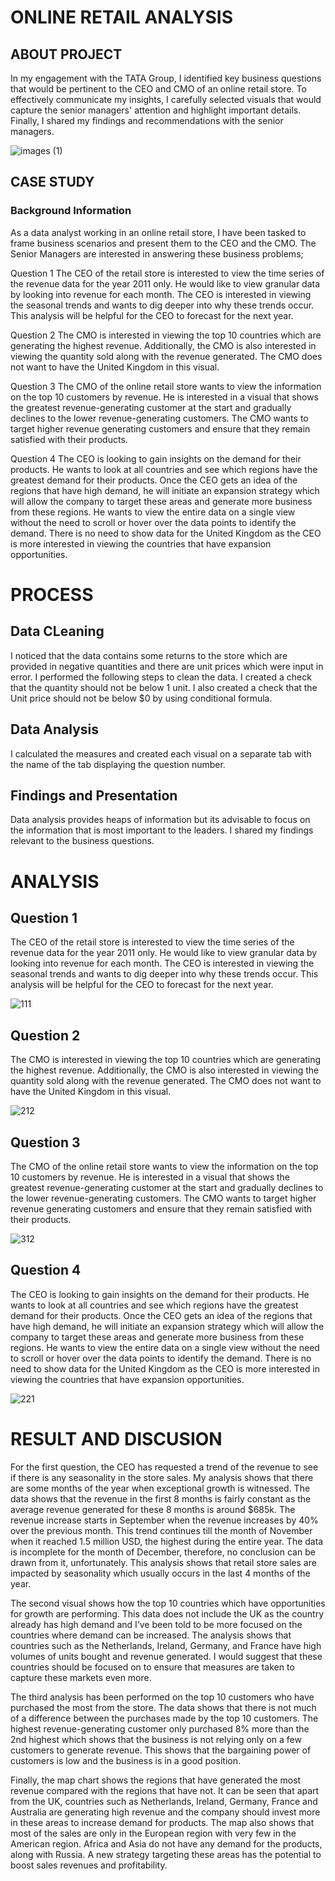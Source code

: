 # ONLINE RETAIL ANALYSIS

## ABOUT PROJECT

In my engagement with the TATA Group, I identified key business questions that would be pertinent to the CEO and CMO of an online retail store. To effectively communicate my insights, I carefully selected visuals that would capture the senior managers' attention and highlight important details. Finally, I shared my findings and recommendations with the senior managers.

![images (1)](https://user-images.githubusercontent.com/127628021/227500499-3cfb9e26-1b22-48e3-ae3e-3c3553354abd.jpg)

## CASE STUDY
### Background Information
As a data analyst working in an online retail store, I have been tasked to frame business scenarios and present them to the CEO and the CMO.
The Senior Managers are interested in answering these business problems;

Question 1
The CEO of the retail store is interested to view the time series of the revenue data for the year 2011 only. He would like to view granular data by looking into revenue for each month. The CEO is interested in viewing the seasonal trends and wants to dig deeper into why these trends occur. This analysis will be helpful for the CEO to forecast for the next year.

Question 2
The CMO is interested in viewing the top 10 countries which are generating the highest revenue. Additionally, the CMO is also interested in viewing the quantity sold along with the revenue generated. The CMO does not want to have the United Kingdom in this visual.

Question 3
The CMO of the online retail store wants to view the information on the top 10 customers by revenue. He is interested in a visual that shows the greatest revenue-generating customer at the start and gradually declines to the lower revenue-generating customers. The CMO wants to target higher revenue generating customers and ensure that they remain satisfied with their products.

Question 4
The CEO is looking to gain insights on the demand for their products. He wants to look at all countries and see which regions have the greatest demand for their products. Once the CEO gets an idea of the regions that have high demand, he will initiate an expansion strategy which will allow the company to target these areas and generate more business from these regions. He wants to view the entire data on a single view without the need to scroll or hover over the data points to identify the demand. There is no need to show data for the United Kingdom as the CEO is more interested in viewing the countries that have expansion opportunities.


# PROCESS

## Data CLeaning
I noticed that the data contains some returns to the store which are provided in negative quantities and there are unit prices which were input in error. I performed the following steps to clean the data. I created a check that the quantity should not be below 1 unit. I also created a check that the Unit price should not be below $0 by using conditional formula.

## Data Analysis
I calculated the measures and created each visual on a separate tab with the name of the tab displaying the question number.

## Findings and Presentation
Data analysis provides heaps of information but its advisable to focus on the information that is most important to the leaders. I shared my findings relevant to the business questions.


# ANALYSIS

## Question 1

The CEO of the retail store is interested to view the time series of the revenue data for the year 2011 only. He would like to view granular data by looking into revenue for each month. The CEO is interested in viewing the seasonal trends and wants to dig deeper into why these trends occur. This analysis will be helpful for the CEO to forecast for the next year.

![111](https://user-images.githubusercontent.com/127628021/227502479-6756be15-079a-4c4c-9e20-7a0587cf1c92.png)


## Question 2

The CMO is interested in viewing the top 10 countries which are generating the highest revenue. Additionally, the CMO is also interested in viewing the quantity sold along with the revenue generated. The CMO does not want to have the United Kingdom in this visual.

![212](https://user-images.githubusercontent.com/127628021/227502657-6d7db506-3747-478e-89b0-17cd1070cec6.png)


## Question 3

The CMO of the online retail store wants to view the information on the top 10 customers by revenue. He is interested in a visual that shows the greatest revenue-generating customer at the start and gradually declines to the lower revenue-generating customers. The CMO wants to target higher revenue generating customers and ensure that they remain satisfied with their products.

![312](https://user-images.githubusercontent.com/127628021/227502763-4a7bc236-b779-4d58-bc81-da82b0cd8e52.png)


## Question 4

The CEO is looking to gain insights on the demand for their products. He wants to look at all countries and see which regions have the greatest demand for their products. Once the CEO gets an idea of the regions that have high demand, he will initiate an expansion strategy which will allow the company to target these areas and generate more business from these regions. He wants to view the entire data on a single view without the need to scroll or hover over the data points to identify the demand. There is no need to show data for the United Kingdom as the CEO is more interested in viewing the countries that have expansion opportunities.

![221](https://user-images.githubusercontent.com/127628021/227502865-23de6a37-10e9-42c1-baae-72259db42f9c.png)


# RESULT AND DISCUSION

For the first question, the CEO has requested a trend of the revenue to see if there is any seasonality in the store sales. My analysis shows that there are some months of the year when exceptional growth is witnessed. The data shows that the revenue in the first 8 months is fairly constant as the average revenue generated for these 8 months is around $685k. The revenue increase starts in September when the revenue increases by 40% over the previous month. This trend continues till the month of November when it reached 1.5 million USD, the highest during the entire year. The data is incomplete for the month of December, therefore, no conclusion can be drawn from it, unfortunately. This analysis shows that retail store sales are impacted by seasonality which usually occurs in the last 4 months of the year. 

The second visual shows how the top 10 countries which have opportunities for growth are performing. This data does not include the UK as the country already has high demand and I’ve been told to be more focused on the countries where demand can be increased. The analysis shows that countries such as the Netherlands, Ireland, Germany, and France have high volumes of units bought and revenue generated. I would suggest that these countries should be focused on to ensure that measures are taken to capture these markets even more. 

The third analysis has been performed on the top 10 customers who have purchased the most from the store. The data shows that there is not much of a difference between the purchases made by the top 10 customers. The highest revenue-generating customer only purchased 8% more than the 2nd highest which shows that the business is not relying only on a few customers to generate revenue. This shows that the bargaining power of customers is low and the business is in a good position. 

Finally, the map chart shows the regions that have generated the most revenue compared with the regions that have not. It can be seen that apart from the UK, countries such as Netherlands, Ireland, Germany, France and Australia are generating high revenue and the company should invest more in these areas to increase demand for products. The map also shows that most of the sales are only in the European region with very few in the American region. Africa and Asia do not have any demand for the products, along with Russia. A new strategy targeting these areas has the potential to boost sales revenues and profitability. 

